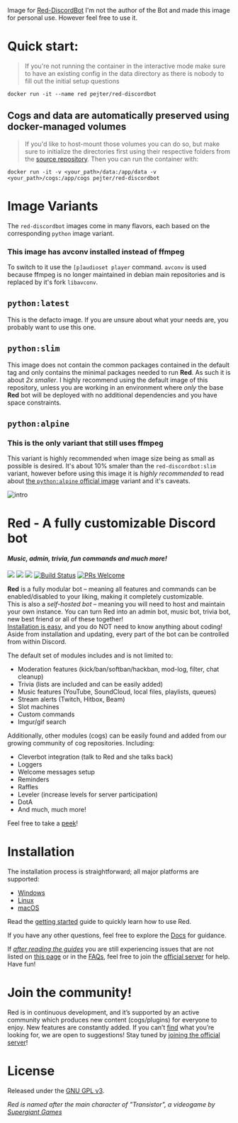 Image for [Red-DiscordBot](https://github.com/Cog-Creators/Red-DiscordBot)
I'm not the author of the Bot and made this image for personal use. However feel free to use it.

# Quick start:
> If you're not running the container in the interactive mode make sure to have an existing config in the data directory as there is nobody to fill out the initial setup questions

`docker run -it --name red pejter/red-discordbot`

## Cogs and data are automatically preserved using docker-managed volumes
> If you'd like to host-mount those volumes you can do so, but make sure to initialize the directories first using their respective folders from the [source repository](https://github.com/Cog-Creators/Red-DiscordBot). Then you can run the container with:

`docker run -it -v <your_path>/data:/app/data -v <your_path>/cogs:/app/cogs pejter/red-discordbot`

# Image Variants

The `red-discordbot` images come in many flavors, each based on the corresponding `python` image variant.

### This image has avconv installed instead of ffmpeg
To switch to it use the `[p]audioset player` command. `avconv` is used because ffmpeg is no longer maintained in debian main repositories and is replaced by it's fork `libavconv`.

## `python:latest`

This is the defacto image. If you are unsure about what your needs are, you probably want to use this one.

## `python:slim`

This image does not contain the common packages contained in the default tag and only contains the minimal packages needed to run **Red**.
As such it is about *2x smaller*. I highly recommend using the default image of this repository, unless you are working in an environment where *only* the base **Red** bot will be deployed with no additional dependencies and you have space constraints.

## `python:alpine`
### This is the only variant that still uses ffmpeg
This variant is highly recommended when image size being as small as possible is desired. It's about 10% smaler than the `red-discordbot:slim` variant, however before using this image it is *highly recommended* to read about [the `python:alpine` official image](https://hub.docker.com/_/python) variant and it's caveats.

![intro](http://i.imgur.com/RgGlNpQ.jpg)

# Red - A fully customizable Discord bot
#### *Music, admin, trivia, fun commands and much more!*
[![](https://img.shields.io/badge/Support-me!-orange.svg)](https://www.patreon.com/Twentysix26)  [![](https://img.shields.io/badge/discord-py-blue.svg)](https://github.com/Rapptz/discord.py) [![](https://discordapp.com/api/guilds/133049272517001216/widget.png?style=shield)](https://discord.gg/red) [![Build Status](https://api.travis-ci.org/Cog-Creators/Red-DiscordBot.svg?branch=develop)](https://travis-ci.org/Cog-Creators/Red-DiscordBot) [![PRs Welcome](https://img.shields.io/badge/PRs-welcome-brightgreen.svg?style=flat-square)](http://makeapullrequest.com)

**Red** is a fully modular bot – meaning all features and commands can be enabled/disabled to your liking, making it completely customizable.  
This is also a *self-hosted bot* – meaning you will need to host and maintain your own instance. You can turn Red into an admin bot, music bot, trivia bot, new best friend or all of these together!  
[Installation is easy](https://twentysix26.github.io/Red-Docs/), and you do NOT need to know anything about coding! Aside from installation and updating, every part of the bot can be controlled from within Discord.

The default set of modules includes and is not limited to:
* Moderation features (kick/ban/softban/hackban, mod-log, filter, chat cleanup)
* Trivia (lists are included and can be easily added)
* Music features (YouTube, SoundCloud, local files, playlists, queues)
* Stream alerts (Twitch, Hitbox, Beam)
* Slot machines
* Custom commands
* Imgur/gif search

Additionally, other modules (cogs) can be easily found and added from our growing community of cog repositories. Including:
* Cleverbot integration (talk to Red and she talks back)
* Loggers
* Welcome messages setup
* Reminders
* Raffles
* Leveler (increase levels for server participation)
* DotA
* And much, much more!

Feel free to take a [peek](https://cogs.red/)!

# Installation

The installation process is straightforward; all major platforms are supported:
* [Windows](https://twentysix26.github.io/Red-Docs/red_install_windows/)
* [Linux](https://twentysix26.github.io/Red-Docs/red_install_linux/)
* [macOS](https://twentysix26.github.io/Red-Docs/red_install_mac/)

Read the [getting started](https://twentysix26.github.io/Red-Docs/red_getting_started/) guide to quickly learn how to use Red.  

If you have any other questions, feel free to explore the [Docs](https://twentysix26.github.io/Red-Docs/) for guidance.

If [*after reading the guides*](https://twentysix26.github.io/Red-Docs/) you are still experiencing issues that are not listed on [this page](https://twentysix26.github.io/Red-Docs/red_guide_troubleshooting/) or in the [FAQs](https://twentysix26.github.io/Red-Docs/red_faq/), feel free to join the [official server](https://discord.gg/red) for help.  
Have fun!

# Join the community!

Red is in continuous development, and it’s supported by an active community which produces new content (cogs/plugins) for everyone to enjoy. New features are constantly added. If you can’t [find](https://cogs.red/) what you’re looking for, we are open to suggestions! Stay tuned by [joining the official server](https://discord.gg/red)!

# License

Released under the [GNU GPL v3](LICENSE).

*Red is named after the main character of "Transistor", a videogame by [Supergiant Games](https://www.supergiantgames.com/games/transistor/)*
